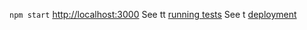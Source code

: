 `npm start`
[http://localhost:3000](http://localhost:3000)
See tt [running tests](https://facebook.github.io/create-react-app/docs/running-tests) 
See t [deployment](https://facebook.github.io/create-react-app/docs/deployment)
